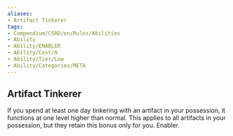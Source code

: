 ```yaml
---
aliases:
- Artifact Tinkerer
tags:
- Compendium/CSRD/en/Rules/Abilities
- Ability
- Ability/ENABLER
- Ability/Cost/0
- Ability/Tier/Low
- Ability/Categories/META
---
```


  
## Artifact Tinkerer  
If you spend at least one day tinkering with an artifact in your possession, it functions at one level higher than normal. This applies to all artifacts in your possession, but they retain this bonus only for you. Enabler. 